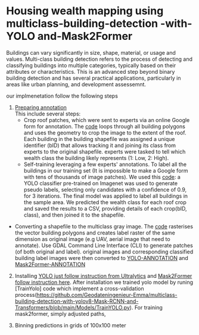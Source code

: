 # Housing wealth mapping using multiclass-building-detection -with-YOLO and-Mask2Former

Buildings can vary significantly in size, shape, material, or usage and values.
Multi-class building detection refers to the process of detecting and classifying buildings into multiple categories, typically based on their attributes or characteristics. 
This is an advanced step beyond binary building detection and has several practical applications, particularly in areas like urban planning, and development assessemnt.

our implmenetation follow the following steps 

1. [Preparing annotation](https://github.com/Geodateningenieur-Emma/multiclass-building-detection-with-yolov8-Mask-RCNN-and-Transformers/tree/main/prepare%20annotation)  
   This include several steps:  
   - Crop roof patches, which were sent to experts via an online Google form for annotation.
   The [code](https://github.com/Geodateningenieur-Emma/multiclass-building-detection-with-yolov8-Mask-RCNN-and-Transformers/blob/main/prepare%20annotation/1.%20Get%20roof%20crops.py) loops through all building polygons and uses the geometry to crop the image to the extent of the roof.
   Each building in the building shapefile was assigned a unique identifier (bID) that allows tracking it and joining its class from experts to the original shapefile. 
   experts were tasked to tell which wealth class the building likely represents (1: Low, 2: High).   
   - Self-training leveraging a few experts' annotations. To label all the buildings in our training set
   (It is impossible to make a Google form with tens of thousands of image patches). We used this [code](https://github.com/Geodateningenieur-Emma/multiclass-building-detection-with-yolov8-Mask-RCNN-and-Transformers/blob/main/prepare%20annotation/2.%20Self-Training.py): a YOLO classifier pre-trained on Imagenet was used to generate pseudo labels, selecting only candidates with a confidence of 0.9, for 3 iterations. The final model was applied to label all buildings in the sample area.  We predicted the wealth class for each roof crop and saved the results to a CSV, providing details of each crop(bID, class), and then joined it to the shapefile. 
 - Converting a shapefile to the multiclass gray image. The [code](https://github.com/Geodateningenieur-Emma/multiclass-building-detection-with-yolov8-Mask-RCNN-and-Transformers/blob/main/prepare%20annotation/3.%20Shapefile2Multiclass%20grey%20image%20patches.py) rasterises the vector building polygons and creates label raster of the same dimension as original image (e.g UAV, aerial image that need to annotate). Use GDAL Command Line Interface (CLI) to generate patches (of both original  and label). original images and corresponding classified building label images were then converted to [YOLO-ANNOTATION](https://github.com/Geodateningenieur-Emma/multiclass-building-detection-with-yolov8-Mask-RCNN-and-Transformers/blob/main/prepare%20annotation/4.1.%20LabeledMaskImageAnnotation2YoloFormat.py) and [Mask2Former-ANNOTATION](https://github.com/Geodateningenieur-Emma/multiclass-building-detection-with-yolov8-Mask-RCNN-and-Transformers/blob/main/prepare%20annotation/4.2.%20grey%20image%20to%20classified%20image%20compatible%20to%20mask2former.py)

2. Installing [YOLO just follow instruction from Ultralytics](https://docs.ultralytics.com/de/quickstart/) and [Mask2Former follow instruction here](https://debuggercafe.com/multi-class-segmentation-using-mask2former/). After installation we trained yolo model by runing [TrainYolo] code which implement a cross-validation process(https://github.com/Geodateningenieur-Emma/multiclass-building-detection-with-yolov8-Mask-RCNN-and-Transformers/blob/main/Models/TrainYOLO.py). For training mask2former, simply adjusted paths, 

  
5. Binning predictions in grids of 100x100 meter

